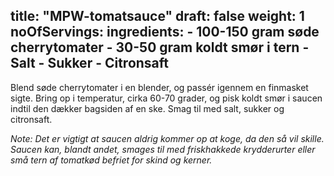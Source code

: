 title: "MPW-tomatsauce"
draft: false
weight: 1
noOfServings: 
ingredients:
	- 100-150 gram søde cherrytomater
	- 30-50 gram koldt smør i tern
	- Salt
	- Sukker
	- Citronsaft
---

Blend søde cherrytomater i en blender, og passér igennem en finmasket
sigte. Bring op i temperatur, cirka 60-70 grader, og pisk koldt smør i
saucen indtil den dækker bagsiden af en ske. Smag til med salt, sukker
og citronsaft.

*Note: Det er vigtigt at saucen aldrig kommer op at koge, da den så vil
skille. Saucen kan, blandt andet, smages til med friskhakkede
krydderurter eller små tern af tomatkød befriet for skind og kerner.*

